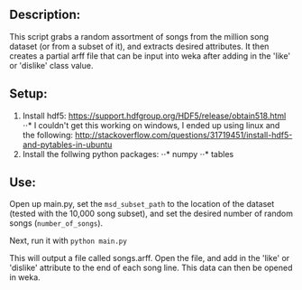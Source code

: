 ## Description:
This script grabs a random assortment of songs from the million song dataset (or from a subset of it), and extracts desired attributes. It then creates a partial arff file that can be input into weka after adding in the 'like' or 'dislike' class value.

## Setup:
1. Install hdf5: https://support.hdfgroup.org/HDF5/release/obtain518.html
⋅⋅* I couldn't get this working on windows, I ended up using linux and the following: http://stackoverflow.com/questions/31719451/install-hdf5-and-pytables-in-ubuntu
2. Install the follwing python packages:
⋅⋅* numpy
⋅⋅* tables

## Use:
Open up main.py, set the `msd_subset_path` to the location of the dataset (tested with the 10,000 song subset), and set the desired number of random songs (`number_of_songs`).

Next, run it with `python main.py`

This will output a file called songs.arff. Open the file, and add in the 'like' or 'dislike' attribute to the end of each song line. This data can then be opened in weka.
